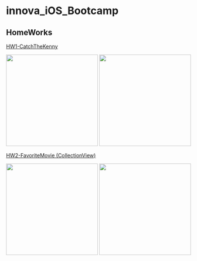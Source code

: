 # innova_iOS_Bootcamp

## HomeWorks
[HW1-CatchTheKenny](https://github.com/gulzade/innova_iOS_Bootcamp/tree/main/CatchTheKennyGame)

<img src="https://github.com/gulzade/innova_iOS_Bootcamp/blob/main/CatchTheKenny2.png" width="250"/> <img src="https://github.com/gulzade/innova_iOS_Bootcamp/blob/main/CatchTheKenny1.png" width="250"/>



[HW2-FavoriteMovie (CollectionView)](https://github.com/gulzade/innova_iOS_Bootcamp/tree/main/FavoriteMovie)

<img src="https://github.com/gulzade/innova_iOS_Bootcamp/blob/main/FavoriteMoview_Screen1.png" width="250" />
<img src="https://github.com/gulzade/innova_iOS_Bootcamp/blob/main/FavoriteMoview_Screen2.png" width="250" >
